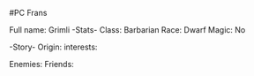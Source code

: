 #PC Frans

Full name: Grimli
-Stats-
Class: Barbarian
Race: Dwarf
Magic: No

-Story-
Origin:
interests:

Enemies:
Friends: